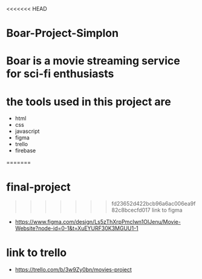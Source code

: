<<<<<<< HEAD
# Boar-Project-Simplon

# Boar is a movie streaming service for sci-fi enthusiasts

# the tools used in this project are
- html
- css
- javascript
- figma
- trello
- firebase


=======
# final-project
>>>>>>> fd23652d422bcb96a6ac006ea9f82c8bcecfd017
 link to figma
- https://www.figma.com/design/Ls5zThXrpPmcIwn1OIJenu/Movie-Website?node-id=0-1&t=XuEYURF30K3MGUU1-1


# link to trello
- https://trello.com/b/3w9Zy0bn/movies-project
